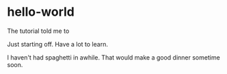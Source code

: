 # hello-world
The tutorial told me to

Just starting off. Have a lot to learn. 

I haven't had spaghetti in awhile. That would make a good dinner sometime soon. 
